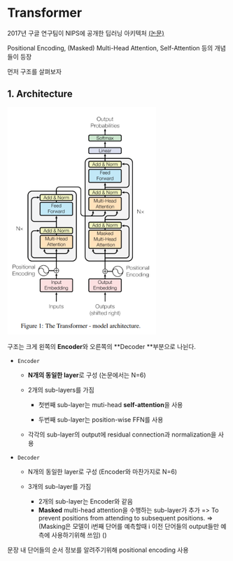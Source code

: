 # Transformer

2017년 구글 연구팀이  NIPS에 공개한 딥러닝 아키텍처 [(논문)](https://arxiv.org/pdf/1706.03762.pdf)

Positional Encoding, (Masked) Multi-Head Attention, Self-Attention 등의 개념들이 등장



먼저 구조를 살펴보자

## 1. Architecture

<img src="Transformer.assets/2022-07-16-04-15-40-image.png" title="" alt="" width="340">

구조는 크게 왼쪽의 **Encoder**와 오른쪽의 **Decoder **부분으로 나뉜다.

- ``Encoder``

  - **N개의 동일한 layer**로 구성 (논문에서는 N=6)

  - 2개의 sub-layers를 가짐
    - 첫번째 sub-layer는 muti-head **self-attention**을 사용

    - 두번째 sub-layer는 position-wise FFN를 사용

  - 각각의 sub-layer의 output에 residual connection과 normalization을 사용
- ``Decoder``

  - N개의 동일한 layer로 구성 (Encoder와 마찬가지로 N=6)
  - 3개의 sub-layer를 가짐
  
    - 2개의 sub-layer는 Encoder와 같음
    - **Masked** multi-head attention을 수행하는 sub-layer가 추가
      => To prevent positions from attending to subsequent positions.
      => (Masking은 모델이 i번째 단어를 예측할때 i 이전 단어들의 output들만 예측에 사용하기위해 쓰임) ()
    



문장 내 단어들의 순서 정보를 알려주기위해 positional encoding 사용
